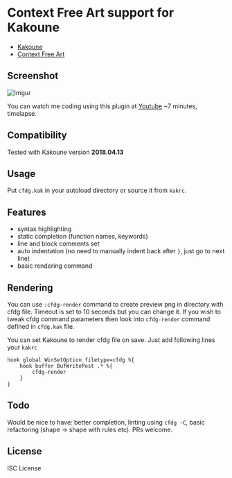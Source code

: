﻿# Context Free Art support for Kakoune

- [Kakoune](http://kakoune.org/)
- [Context Free Art](https://www.contextfreeart.org/)

## Screenshot

![Imgur](https://i.imgur.com/wWT43RR.png)

You can watch me coding using this plugin at
[Youtube](https://www.youtube.com/watch?v=Ia5mGlKikZs&feature=youtu.be)
~7 minutes, timelapse.

## Compatibility

Tested with Kakoune version **2018.04.13**

## Usage

Put `cfdg.kak` in your autoload directory or source it
from `kakrc`.

## Features

- syntax highlighting
- static completion (function names, keywords)
- line and block comments set
- auto indentation (no need to manually indent back after `}`, just go to next
  line)
- basic rendering command

## Rendering

You can use `:cfdg-render` command to create preview png in directory with cfdg file.
Timeout is set to 10 seconds but you can change it.
If you wish to tweak cfdg command parameters then look into `cfdg-render` command
defined in `cfdg.kak` file.

You can set Kakoune to render cfdg file on save. Just add following lines 
your `kakrc`

```
hook global WinSetOption filetype=cfdg %{
    hook buffer BufWritePost .* %{
		cfdg-render
	}
}
```

## Todo

Would be nice to have: better completion, linting using `cfdg -C`,
basic refactoring (shape -> shape with rules etc).
PRs welcome.

## License

ISC License
